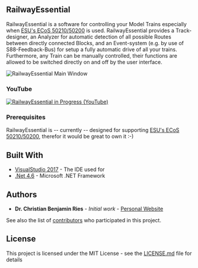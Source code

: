 ## RailwayEssential

RailwayEssential is a software for controlling your Model Trains especially when [ESU's ECoS 50210/50200](http://www.esu.eu/en/products/digital-control/ecos-50210-dcc-system/what-ecos-can-do/) is used. RailwayEssential provides a Track-designer, an Analyzer for automatic detection of all possible Routes between directly connected Blocks, and an Event-system (e.g. by use of S88-Feedback-Bus) for setup a fully automatic drive of all your trains. Furthermore, any Train can be manually controlled, their functions are allowed to be switched directly on and off by the user interface. 

![RailwayEssential Main Window](https://raw.githubusercontent.com/cbries/railwayessential/master/Documentation/Website/images/RailwayEssential-main.png)

### YouTube

[![RailwayEssential in Progress (YouTube)](https://img.youtube.com/vi/LcHo5y3PwqM/0.jpg)](https://youtu.be/LcHo5y3PwqM)

### Prerequisites

RailwayEssential is -- currently -- designed for supporting [ESU's ECoS 50210/50200](http://www.esu.eu/en/products/digital-control/ecos-50210-dcc-system/what-ecos-can-do/), therefor it would be great to own it :-)

## Built With

* [VisualStudio 2017](https://www.visualstudio.com/vs/whatsnew/) - The IDE used for
* [.Net 4.6](https://www.microsoft.com/en-us/download/details.aspx?id=53344) - Microsoft .NET Framework

## Authors

* **Dr. Christian Benjamin Ries** - *Initial work* - [Personal Website](http://www.christianbenjaminries.de)

See also the list of [contributors](https://github.com/cbries/railwayessential/graphs/contributors) who participated in this project.

## License

This project is licensed under the MIT License - see the [LICENSE.md](LICENSE.md) file for details
